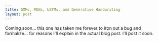 ```yaml
---
title: GMMs, MDNs, LSTMs, and Generative Handwriting
layout: post
---
```



Coming soon... this one has taken me forever to iron out a bug and formalize... for reasons I'll explain in the actual blog post. I'll post it soon.

<!--
Ah where to even start? How about with explaining the acronyms above? Click [here](#theory).

This blog post will summarize work done for [Tom Wilmot][tom] and my final engineering project. Before I start, this was a project that Tom and I did during our senior spring semester at Swat. We presented on May 2nd, 2017. The day I'm writing this is September 23, 2017. That's several months. A lot has happened which I'll touch on in a later post. 

There's a bunch of places that I could start. But I think I'm going to go in the following order.

- [Project goals](#pg)
- [Acknowledgements](#acknowledge) 
- [Background](#bg)
- [Data and Software](#data)
- [Theory](#theory)
- [*Brief* overlay of model](#model)
- [Visualizations](#viz) 
- [Troubles](#trub) 
- [Read our paper and](#paper) [link][TWJLpaper]
- [Conclusion](#end)

So... here we go. 

Project Goals {#pg}
=============

This project was / is really cool. It's a great example of deep learning. The idea was to be able to teach a computer how to write realistically like a human. **In essence, learn how a human writes.** Which is a sweet freaking concept!! This is computationally intensive for a multitude of reasons. It requires your model to learn long term dependencies. It's an intense prediction problem because you can think about all of the degrees of freedom at every spot as to where the next pen point is going to be. 

Acknowledgements {#acknowledge}
================

There are so many different acknowledgements that need to be made. I'm going to attempt to list them all. 

- **[Tom Wilmots][tom]** - First and foremost, *I did not do this project by myself.* I had tremendous help from one of my best friends from [Swarthmore][swat] - [Tom Wilmots][tom]. He was an Engineering and Economics double major from Swarthmore and is currently at the [London School of Economics][lse].
- **[Matt Zucker][mz]** - Absolutely no surprise here. One of my role models and constant inspirations, Matt was kind enough to be Tom and my academic advisor for this final engineering project. He's an outstanding professor at Swarthmore College and the institution is beyond fortunate to have him. 
- **[Alex Graves][ag]** - Another genius that both Tom and I had the pleasure of working with. *He actually responded to our emails! Do you know how cool that is? That a professional (who was a professor at the University of Toronto, see [here][gravesToronto]). He is the author of [this paper][paper], which Matt found for us and pretty much was the basis of our project. Alex is at Google now and is crushing it. He's also the creator of the [Neural Turing Machine][ntm], which peaked my interest after having taken [Theory of Computation][toc], with my other fantastic professor [Lila Fontes][lila] and learning about [Turing machines][turingmachines]. 
- **[David Ha][dha]** - Yet another genius who we had the priviledge of corresponding with. Check out his blog [here][otoro]. It's beautiful. He also is very prolific on [ArXiv][arxiv] which is always cool to see. 
- My family - For putting up with my incessant rambling about pitfalls in the project. Spitballing ideas and etc. Just generally putting up with me. 

Background {#bg}
========== 
Tom and I didn't just decide to take three classes and dedicate a semester of work into this project for fun. Swarthmore requires that you accomplish a final engineering project, which is called your E90 after the class you register under. This was ours. 

An important note. *Tom and I are far from experts in the subject matter*. However, we did a large amount of research trying to build up our knowledge. We went from no official A.I. and machine learning experience to feeling comfortable implmenting neural nets quickly with Tensorflow. 


Data and Software {#data}
==================

Theory {#theory}
====== 

Let's talk about some theory. Before we get into our model, we need to first understand the different building blocks that go into it. Think about this kind of like a lego set. We don't just build the entire model at once. We build smaller parts, and then connect it all together smoothly (or attempt to) at the end. 




Model {#model}
======

Visualizations {#viz}
==============

Troubles {#trub}
=========

### [Tensorflow][tf]
Wowweeeee where to even start. Tensorflow is low-key annoying at first. It's really a different type of programming because now you're really creating a dependency graph. Oh you like debugging? Sucks. Everything's a 'Tensor' until you actually run your dependency graph. As Google's Tensorflow API likes to say:

> There's only two things that go into Tensorflow. 
> 1. Building your computational dependency graph. 
> 2. Running your dependency graph. 

Wooo! So easy. Jk. I really didn't think so. *Note, we used Tensorflow v0.11*. If you use any version above v0.11, I'm 99% sure that it won't work. Another thing to learn about is [virtual environments][virtualenvironments], which Matt taught us about and encouraged us to read up on. 

One other cool thing about [Tensorflow][tf] that should be mentioned is the ability to utilize the [Tensorboard][tensorboard]. This is a visualization suite that creates a local website where you can interactively and with a live stream visualize your dependency graph. You can do cool things like confirm that the error is actually decreasing over the epochs. 

### Our Model
Our model isn't the best one out there. I'm going to be really up front and blunt about it. We know about [David Ha's website][otoro] and his implementation accomplishes this with much less code and is probably more readable. 

That being said, he's also unequivocally had more experience with machine learning, and is probably just a more intelligent person as a baseline. 

### TIME
Computers are fast! BUT, they really slow down when there's [backpropagation][backprop] going on essentially everywhere. We had a *bunch* of different variables that were trainable and our dependency graph was incredibly large. I cannot say it enough. This part was incredibly annoying. If we would have used our full datasource on a CPU and trained it for 200 epochs it would have taken well over 75 days. 


Paper {#paper}
=====

*do paper shit up here*

Conclusion {#end}
==========
Finally, I want to leave with a quote from our academic advisor Matt Zucker. When I asked him when we know that our model is good enough, he responded with the following. 

> "Learning never stops."

Thanks for your time as always!

[comment]: <> (Bibliography)
[code]: https://github.com/johnlarkin1/sudoku-solver
[TWJLpaper]: https://google.com
[swat]: http://www.swarthmore.edu/
[tom]: https://www.linkedin.com/in/tom-wilmots-030781a6/
[lse]: http://www.lse.ac.uk/
[mz]: https://mzucker.github.io/
[ag]: https://en.wikipedia.org/wiki/Alex_Graves_(computer_scientist)
[paper]: https://arxiv.org/abs/1308.0850
[gravesToronto]: https://www.cs.toronto.edu/~graves/
[dha]: https://www.linkedin.com/in/david-ha-168a012/
[arxiv]: https://arxiv.org/
[toc]: https://www.cs.swarthmore.edu/~fontes/cs46/17s/index.php
[lila]: https://www.cs.swarthmore.edu/~fontes/
[turingmachines]: https://en.wikipedia.org/wiki/Turing_machine
[ntm]: https://arxiv.org/abs/1410.5401
[tf]: https://www.tensorflow.org/
[virtualenvironments]: http://python-guide-pt-br.readthedocs.io/en/latest/dev/virtualenvs/
[otoro]: http://blog.otoro.net/
[backprop]: https://en.wikipedia.org/wiki/Backpropagation
[tensorboard]: https://www.tensorflow.org/get_started/summaries_and_tensorboard

-->

